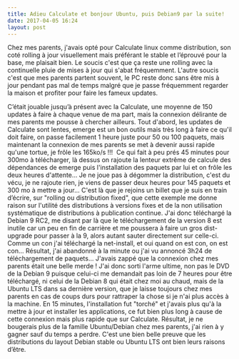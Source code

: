 ```yaml
---
title: Adieu Calculate et bonjour Ubuntu, puis Debian9 par la suite!
date: 2017-04-05 16:24
layout: post
---
```


Chez mes parents, j'avais opté pour Calculate linux comme distribution,
son coté rolling à jour visuellement mais préférant le stable et
l’éprouvé pour la base, me plaisait bien. Le soucis c'est que ça reste
une rolling avec la continuelle pluie de mises à jour qui s'abat
fréquemment. L'autre soucis c'est que mes parents partent souvent, le PC
reste donc sans être mis à jour pendant pas mal de temps malgré que je
passe fréquemment regarder la maison et profiter pour faire les fameux
updates.  
<!--more-->  
C’était jouable jusqu’à présent avec la Calculate, une moyenne de 150
updates à faire à chaque venue de ma part, mais la connexion délirante
de mes parents me pousse à chercher ailleurs. Tout d'abord, les updates
de Calculate sont lentes, emerge est un bon outils mais très long à
faire ce qu'il doit faire, on passe facilement 1 heure juste pour 50 ou
100 paquets, mais maintenant la connexion de mes parents se met à
devenir aussi rapide qu'une tortue, je frôle les 165ko/s !!!  Ce qui
fait à peu prés 45 minutes pour 300mo à télécharger, là dessus on
rajoute la lenteur extrême de calcule des dépendances de emerge puis
l'installation des paquets par lui et on frôle les deux heures
d'attente... Je ne joue pas à dégommer la distribution, c'est du vécu,
je ne rajoute rien, je viens de passer deux heures pour 145 paquets et
300 mo à mettre a jour... C'est là que je rejoins un billet que je suis
en train d’écrire, sur "rolling ou distribution fixed", que cette
exemple me donne raison sur l'utilité des distributions à versions fixes
et de la non utilisation systématique de distributions à publication
continue. J'ai donc téléchargé la Debian 9 RC2, me disant par là que le
téléchargement de la version 8 est inutile car un peu en fin de carrière
et me poussera à faire un gros dist-upgrade pour passer à la 9, alors
autant sauter directement sur celle-ci. Comme un con j'ai téléchargé la
net-install, et oui quand on est con, on est con... Résultat, j'ai
abandonné à la minute ou j'ai vu annoncé 3h24 de téléchargement de
paquets... J'avais zappé que la connexion chez mes parents était une
belle merde ! J'ai donc sorti l'arme ultime, non pas le DVD de la Debian
9 puisque celui-ci me demandait pas loin de 7 heures pour être
téléchargé, ni celui de la Debian 8 qui était chez moi au chaud, mais de
la Ubuntu LTS dans sa dernière version, que je laisse toujours chez mes
parents en cas de coups durs pour rattraper la chose si je n'ai plus
accès à la machine. En 15 minutes, l'installation fut "torché" et
j'avais plus qu'à la mettre à jour et installer les applications, ce fut
bien plus long à cause de cette connexion mais plus rapide que sur
Calculate. Résultat, je ne bougerais plus de la famille Ubuntu/Debian
chez mes parents, j'ai rien à y gagner sauf du temps a perdre. C'est une
bien belle preuve que les distributions du layout Debian stable ou Ubuntu
LTS ont bien leurs raisons d’être.
